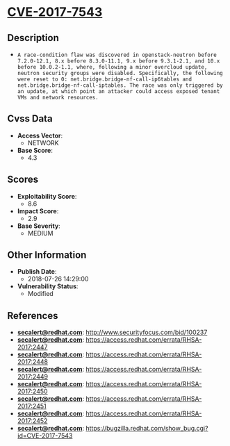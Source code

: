 
# [CVE-2017-7543](https://cve.mitre.org/cgi-bin/cvename.cgi?name=CVE-2017-7543)

## Description

- `A race-condition flaw was discovered in openstack-neutron before 7.2.0-12.1, 8.x before 8.3.0-11.1, 9.x before 9.3.1-2.1, and 10.x before 10.0.2-1.1, where, following a minor overcloud update, neutron security groups were disabled. Specifically, the following were reset to 0: net.bridge.bridge-nf-call-ip6tables and net.bridge.bridge-nf-call-iptables. The race was only triggered by an update, at which point an attacker could access exposed tenant VMs and network resources.`

## Cvss Data

- **Access Vector**:
  - NETWORK
- **Base Score**:
  - 4.3

## Scores

- **Exploitability Score**:
  - 8.6
- **Impact Score**:
  - 2.9
- **Base Severity**:
  - MEDIUM

## Other Information

- **Publish Date**:
  - 2018-07-26 14:29:00
- **Vulnerability Status**:
  - Modified

## References

- **secalert@redhat.com**: http://www.securityfocus.com/bid/100237
- **secalert@redhat.com**: https://access.redhat.com/errata/RHSA-2017:2447
- **secalert@redhat.com**: https://access.redhat.com/errata/RHSA-2017:2448
- **secalert@redhat.com**: https://access.redhat.com/errata/RHSA-2017:2449
- **secalert@redhat.com**: https://access.redhat.com/errata/RHSA-2017:2450
- **secalert@redhat.com**: https://access.redhat.com/errata/RHSA-2017:2451
- **secalert@redhat.com**: https://access.redhat.com/errata/RHSA-2017:2452
- **secalert@redhat.com**: https://bugzilla.redhat.com/show_bug.cgi?id=CVE-2017-7543

